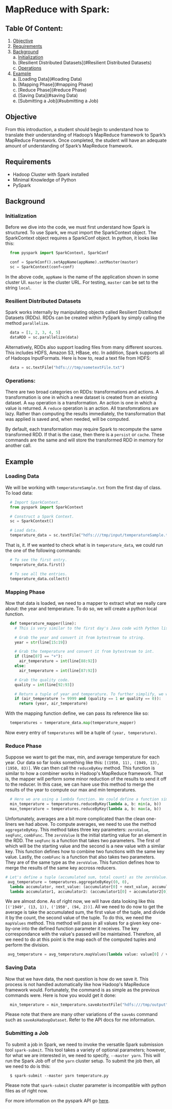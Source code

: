 # MapReduce with Spark:

## Table Of Content:
  1. [Objective](#objective)  
  2. [Requirements](#requirements)  
  3. [Background](#background)  
     a. [Initialization](#initialization)  
     b. [Resilient Distributed Datasets](#Resilient Distributed Datasets)  
     c. [Operations](#operations)  
  4. [Example](#Example)  
     a. [Loading Data](#loading Data)  
     b. [Mapping Phase](#mapping Phase)  
     c. [Reduce Phase](#reduce Phase)  
     d. [Saving Data](#saving Data)  
     e. [Submitting a Job](#submitting a Job)  
   
## Objective
From this introduction, a student should begin to understand how to translate their understanding of Hadoop’s MapReduce framework to Spark’s MapReduce Framework. Once completed, the student will have an adequate amount of understanding of Spark’s MapReduce framework.

## Requirements
- Hadoop Cluster with Spark installed
- Minimal Knowledge of Python
- PySpark

## Background
### Initialization
Before we dive into the code, we must first understand how Spark is structured. To use Spark, we must import the SparkContext object. The SparkContext object requires a SparkConf object. In python, it looks like this:

```python
  from pyspark import SparkContext, SparkConf

  conf = SparkConf().setAppName(appName).setMaster(master)
  sc = SparkContext(conf=conf)
```

In the above code, `appName` is the name of the application shown in some cluster UI. `master` is the cluster URL. For testing, `master` can be set to the string `local`.

### Resilient Distributed Datasets
Spark works internally by manipulating objects called Resilient Distributed Datasets (RDDs). RDDs can be created within PySpark by simply calling the method `parallelize`.

```python
  data = [1, 2, 3, 4, 5]
  dataRDD = sc.parallelize(data)
```

Alternatively, RDDs also support loading files from many different sources. This includes HDFS, Amazon S3, HBase, etc. In addition, Spark supports all of Hadoops InputFormats. Here is how to, read a text file from HDFS:

```python
  data = sc.textFile("hdfs:///tmp/sometextFile.txt")
```

### Operations:
There are two broad categories on RDDs: transformations and actions. A transformation is one in which a new dataset is created from an existing dataset. A `map` operation is a transformation. An action is one in which a value is returned. A `reduce` operation is an action. All transfomrations are lazy. Rather than computing the results immediately, the transformation that was applied is saved and, when needed, will be computed.

By default, each transformation may require Spark to recompute the same transformed RDD. If that is the case, then there is a `persist` or `cache`. These commands are the same and will store the transformed RDD in memory for another call.

## Example
### Loading Data
We will be working with `temperatureSample.txt` from the first day of class. To load data:
```python
  # Import SparkContext.
  from pyspark import SparkContext

  # Construct a Spark Context.
  sc = SparkContext()

  # Load data.
  temperature_data = sc.textFile("hdfs:///tmp/input/temperatureSample.txt")
```
That is, it. If we wanted to check what is in `temperature_data`, we could run the one of the following commands:
```python
  # To see the first entry.
  temperature_data.first()

  # To see all the entries.
  temperature_data.collect()
```

### Mapping Phase
Now that data is loaded, we need to a mapper to extract what we really care about: the year and temperature. To do so, we will create a python local function.
```python
  def temperature_mapper(line):
    # This is very similar to the first day's Java code with Python list comprehension.

    # Grab the year and convert it from bytestream to string.
    year = str(line[15:19])

    # Grab the temperature and convert it from bytestream to int.
    if (line[87] == "+"):
      air_temperature = int(line[88:92])
    else:
      air_temperature = int(line[87:92])

    # Grab the quality code.
    quality = int(line[92:93])

    # Return a tuple of year and temperature. To further simplify, we will only care about quality codes 1 or 0.
    if (air_temperature != 9999 and (quality == 1 or quality == 0)):
      return (year, air_temperature)
```

With the mapping function define, we can pass its reference like so:
```python
  temperatures = temperature_data.map(temperature_mapper)
```
Now every entry of `temperatures` will be a tuple of `(year, temperature)`.

### Reduce Phase
Suppose we want to get the max, min, and average temperature for each year. Our data so far looks something like this: `[(1950, 11), (1949, 13), (1950, 83)]`. We can then call the `reduceByKey` method. This function is similar to how a combiner works in Hadoop's MapReduce framework. That is, the mapper will perform some minor reduction of the results to send it off to the reducer. In this case, we can have use this method to merge the results of the year to compute our max and min temperatures.

```python
  # Here we are using a lambda function. We could define a function similar to our temperature_mapper; however, that is unnecesary as the logic is not that complicated. The key here is the first element of the tuple, the year, and the a and b are the second element of the tuples that are being compared.
  min_temperature = temperatures.reduceByKey(lambda a, b: min(a, b))
  max_temperature = temperatures.reduceByKey(lambda a, b: max(a, b))
```
Unfortunately, averages are a bit more complicated than the clean one-liners we had above. To compute averages, we need to use the method `aggregateByKey`. This method takes three key parameters: `zeroValue`, `seqFunc`, `combFunc`. The `zeroValue` is the initial starting value for an element in the RDD. The `seqFunc` is a function that takes two parameters. The first of which will be the starting value and the second is a new value with a similar key. This function defines how to combine two functions with the same key value. Lastly, the `combFunc` is a function that also takes two parameters. They are of the same type as the `zeroValue`. This function defines how to merge the results of the same key accross reducers.

 ```python
 # Let's define a tuple (accumulated sum, total count) as the zeroValue. Then, for each value with the same year, we will add the temperature of that year and increment the count (seqFunc). Lastly, to merge our results across reducers, we will combine the accumulated sums and total count of the two.
  avg_temperature = temperatures.aggregateByKey((0, 0),
   lambda accumulator, next_value: (accumulator[0] + next_value, accumulator[1] + 1),
   lambda accumulator1, accumulator2: (accumulator1[0] + accumulator2[0], accumulator1[1] + accumulator2[1]))
 ```

 We are almost done. As of right now, we will have data looking like this `[('1949', (13, 1)), ('1950', (94, 2))]`. All we need to do now to get the average is take the accumulated sum, the first value of the tuple, and divide it by the count, the second value of the tuple. To do this, we need the `mapValues` method. This method will pass in all values for a given key one-by-one into the defined function parameter it receives. The key correspondance with the value's passed will be maintained. Therefore, all we need to do at this point is the map each of the computed tuples and perform the division.

 ```python
  avg_temperature = avg_temperature.mapValues(lambda value: value[0] / value[1])
 ```

 ### Saving Data
 Now that we have data, the next question is how do we save it. This process is not handled automatically like how Hadoop's MapReduce framework would. Fortunately, the command is as simple as the previous commands were. Here is how you would get it done:

```Python
  min_temperature = min_temperature.saveAstextFile("hdfs:///tmp/output")
```
 Please note that there are many other variations of the `saveAs` command such as `saveAsHadoopDataset`. Refer to the API docs for me information.

### Submitting a Job
To submit a job in Spark, we need to invoke the versatile Spark submission tool `spark-submit`. This tool takes a variety of optional parameters; however, for what we are interested in, we need to specify, `--master yarn`. This will run the Spark Job off of the `yarn` cluster setup. To submit the job then, all we need to do is this:

```
  $ spark-submit --master yarn temperature.py
```

Please note that `spark-submit` cluster parameter is incompatible with python files as of right now.

For more information on the pyspark API go [here](https://spark.apache.org/docs/2.1.0/api/python/pyspark.html).
